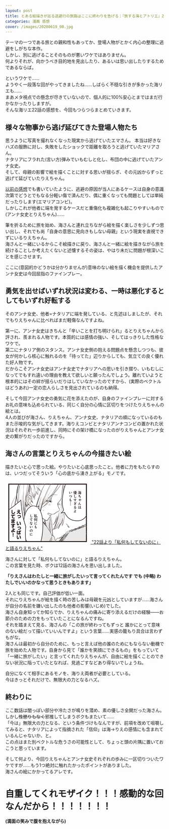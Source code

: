 ```yaml
---
layout: post
title: とある絵描きが巡る逃避行の旅路はここに終わりを告げる：『旅する海とアトリエ』22話
categories: 漫画 感想
cover: /images/20200619_00.jpg
---
```


テーマの一つである旅との親和性もあってか、登場人物がとかく内心の整理に逃避をしがちな本作。  
しかし、別に逃げることそのものが悪いワケではありません。  
何よりそれが、向かうべき目的地を見出したり、あるいは思い出したりするためであるならば。

というワケで……  
ようやく一段落な回がやってきましたね……しばらく不穏な引きが多かった海リエも……  
まあメタ視点での懸念が尽きていないので、個人的に100%安心とまではまだ行かなかったりしますが。  
そんな海リエ22話の感想を、今回もつらつらまとめていきます。

## 様々な物事から逃げ延びてきた登場人物たち

思うように写真を撮れなくなった現実から逃げていたエマさん。
本当は好きなハズの服飾に対し、失敗をしたショックで距離を取ろうと逃げていたマリアさん。  
ナタリアにフラれた(言い方)弾みでいもむしと化し、布団の中に逃げていたアンナ女史。  
そして、母親の影響で絵を描くことに対する思いが揺らぎ、その元凶からずっと逃げて延びていたりえちゃん。  

[以前の感想][Ref1]でも書いていたように、逃避の原因が当人にあるケースは自身の意識次第でどうとでもなる分軽い傷で済んだり、偶に重くなっても問題としては単純だったりします(エマリアコンビ)。  
しかしこれが他者に端を発するケースだと重傷化も複雑化も起こりやすいもので(アンナ女史とりえちゃん)……

筆を折るために旅を始め、海さんと連れ立ちながら絵を描く楽しさを少しずつ思い出し、それでも尚「自身の意思に見向きもしない母親」という現実を直視できずにいるりえちゃん。  
海さんと一緒にいるからこそ絵描きに戻り、海さんと一緒に絵を描きながら旅を続けることしか考えたくないと述懐するその姿は、やはり未だに問題が根深いことを感じさせます。  

ここに(意図的かどうかは分かりませんが)意味のない絵を描く機会を提供したアンナ女史は今回屈指のファインプレー。

## 勇気を出せばいずれ状況は変わる、一時は悪化するとしてもいずれ好転する

そのアンナ女史、他者=ナタリアに端を発している、と先述はしましたが、それでもりえちゃんに比べればまだ軽傷なんですよね。

第一に、アンナ女史はきちんと「辛いことを打ち明けられ」るとりえちゃんから評され、羨まれる人物です。本質的には感情の強い、そしてはっきりした性格なワケで。  
第二にナタリア側のスタンス。アンナ女史側の抱える問題点を懸念しつつも、彼女が何かしら核心に触れるのを「待ってた」辺りからしても、気立ての良く優れた好人物です。  
だからこそアンナ女史はアンナ女史でナタリアへの思いを引き摺り、いもむしになってでもすれ違いの理由を教えて欲しいと願ったんでしょう。離れていようと根本的にはその絆が揺らいだりはしていなかったのですから、(実際のベクトルはどうあれ)一定の恋人らしさを見出されているのも納得。

そして今回アンナ女史の勇気に花を添えたのが、自身のファインプレーに対するお礼の意味も込められている、同じく自分の心情に区切りをつけたりえちゃんの絵とは。  
4人の並びが海さん、りえちゃん、アンナ女史、ナタリアの順になっているのもまた示唆的な気がしてきます。海りえコンビとナタリアンナコンビの置かれた状況はそれぞれ一歩前進し、同時にその架け橋になったのがりえちゃんとアンナ女史の繋がりだったのですから。

## 海さんの言葉とりえちゃんの今描きたい絵

描きたいと心で思った絵。やりたいと心底思ったこと。他者に力をもたらすのは、いつだってそういう「心の底から湧き上がる」モノです。

[![22話より](/images/20200619_00.jpg) "22話より「私何もしてないのに」と語るりえちゃん"][QTD0]

海さんに対して「私何もしてないのに」と語るりえちゃん。  
この言葉を見た時、ボクは12話の海さんを思い出しました。

**「りえさんはわたしと一緒に旅がしたいって言ってくれたんです でも (中略) わたしでいいのかなって思うときもあります」**

2人とも同じです。自己評価が低い一面。  
それにりえちゃんが絵を描く時の苦しみは母親を元凶としていますが……海さんが自分の名前を嫌い出したのも他者の影響(いじめ)でした。  
海さん自身知ってか知らでか、りえちゃんの痛みに寄り添えるだけの経験――お節介のための力をもっていたことになるんですね。  
それを踏まえて見る、海さんの「この旅が終わってもずっと 誰かにとって意味のない絵だって描いていいんですよ」という言葉……実感の籠もり具合は言わずもがな。  
海さんは最初から自分のために、もっと言えば他の誰のためにもならない動機で旅を始めた人物です。自身から見て「誰かを笑顔にできるもの」をもっていて「一緒に旅がしたい」と言ってくれたりえちゃんが、自由に絵を描くことのできない状況に陥っていたとなれば、見過ごすなどあり得ないでしょうね。  

自分になくて相手にあるモノを、海りえ両者が必要としている。  
今はきっとそれだけで、無限大の力となるハズ。

## 終わりに

ここ数話は闇っぽい部分や冷たさが鳴りを潜め、素の優しさ全開だった海さん。しかし~~性懲りもなく~~邪推してしまうボクもまたいて……  
「今は」無限大の力となる、という条件づけもなんですが、前項を改めて咀嚼してみると、ナタリアによって指摘された「信仰」は海→りえの感情にも含まれているんじゃないか、と。  
この点はまた別ベクトルな危うさの可能性として、ちょっと頭の片隅に置いておこうと思っています。

そして何より、今回りえちゃんとアンナ女史それぞれの歩みに一区切りついたワケですが……もう1つ絶対に触れたかったポイントがありました。  
海さんの絵にかかってるアレです。

# 自重してくれモザイク！！！感動的な回なんだから！！！！！！！

**(満面の笑みで腹を抱えながら)**

[QTD0]: https://twitter.com/mangatimekirara/status/1273618405996654592

[Ref1]: https://fse.tw/k8W2I
